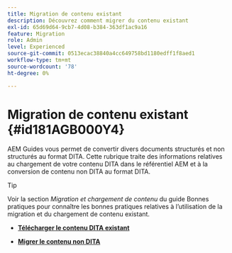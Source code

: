 ```yaml
---
title: Migration de contenu existant
description: Découvrez comment migrer du contenu existant
exl-id: 65d69d64-9cb7-4d08-b384-363df1ac9a16
feature: Migration
role: Admin
level: Experienced
source-git-commit: 0513ecac38840a4cc649758bd1180edff1f8aed1
workflow-type: tm+mt
source-wordcount: '78'
ht-degree: 0%

---
```


# Migration de contenu existant {#id181AGB000Y4}

AEM Guides vous permet de convertir divers documents structurés et non structurés au format DITA. Cette rubrique traite des informations relatives au chargement de votre contenu DITA dans le référentiel AEM et à la conversion de contenu non DITA au format DITA.

>[!TIP]
>
> Voir la section *Migration et chargement de contenu* du guide Bonnes pratiques pour connaître les bonnes pratiques relatives à l’utilisation de la migration et du chargement de contenu existant.

- **[Télécharger le contenu DITA existant](migrate-content-upload-existing-dita-content.md)**

- **[Migrer le contenu non DITA](migrate-content-non-dita.md)**
